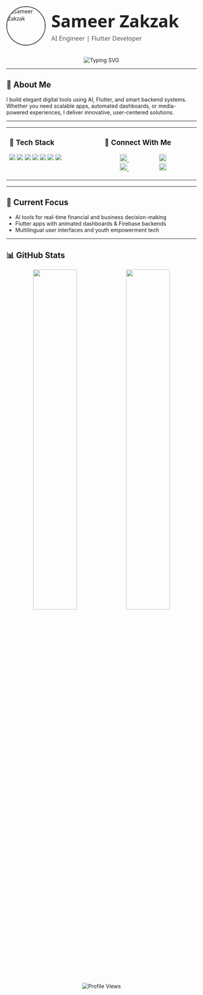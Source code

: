 <div style="display: flex; align-items: center; margin-bottom: 30px; font-family: 'Segoe UI', Tahoma, Geneva, Verdana, sans-serif;">
  <img
    src="https://drive.google.com/uc?export=view&id=1w-556a02affR8Fy0MG9dvD3PoKGrGITh"
    alt="Sameer Zakzak"
    width="100"
    height="100"
    style="border-radius: 50%; border: 2px solid #444; object-fit: cover; min-width: 100px; min-height: 100px;"
  />
  <div style="margin-left: 15px;">
    <h1 style="margin: 0; font-size: 2.8rem; color: #222;">Sameer Zakzak</h1>
    <h3 style="margin: 5px 0 0 0; font-weight: 400; color: #555;">AI Engineer | Flutter Developer</h3>
  </div>
</div>

<p align="center">
  <img src="https://readme-typing-svg.herokuapp.com?font=Fira+Code&weight=500&size=22&duration=2500&pause=1000&color=F8F8F2&center=true&vCenter=true&width=600&lines=Crafting+Elegant+Tech+for+Real+World+Impact;AI%2C+Flutter%2C+Media+Solutions" alt="Typing SVG">
</p>

---

## 🚀 About Me

I build elegant digital tools using AI, Flutter, and smart backend systems. Whether you need scalable apps, automated dashboards, or media-powered experiences, I deliver innovative, user-centered solutions.

---

<table>
  <tr>
    <td valign="top" width="50%">

### 🔧 Tech Stack

<p>
  <img src="https://img.shields.io/badge/Flutter-02569B?style=flat-square&logo=flutter&logoColor=white"/>
  <img src="https://img.shields.io/badge/Python-306998?style=flat-square&logo=python&logoColor=white"/>
  <img src="https://img.shields.io/badge/Firebase-FFA611?style=flat-square&logo=firebase&logoColor=white"/>
  <img src="https://img.shields.io/badge/TensorFlow-FF6F00?style=flat-square&logo=tensorflow&logoColor=white"/>
  <img src="https://img.shields.io/badge/OpenCV-5C3EE8?style=flat-square&logo=opencv&logoColor=white"/>
  <img src="https://img.shields.io/badge/REST%20APIs-555555?style=flat-square&logo=apachespark&logoColor=white"/>
  <img src="https://img.shields.io/badge/Figma-303030?style=flat-square&logo=figma&logoColor=white"/>
</p>

</td>
<td valign="top" width="50%">

### 🤝 Connect With Me

<p>
   <a href="mailto:sameerzakzak.gr@outlook.com" target="_blank" style="margin: 0 40px;">
    <img src="https://cdn.jsdelivr.net/gh/devicons/devicon/icons/google/google-original.svg" width="20" height="20" alt="Email" title="Email"/>
  </a>

  <a href="https://www.linkedin.com/in/sameer-zakzak" target="_blank" style="margin: 0 40px;">
    <img src="https://cdn.jsdelivr.net/gh/devicons/devicon/icons/linkedin/linkedin-original.svg" width="20" height="20" alt="LinkedIn" title="LinkedIn"/>
  </a>

  <a href="https://github.com/sameerzakzak-gr" target="_blank" style="margin: 0 40px;">
    <img src="https://cdn.jsdelivr.net/gh/devicons/devicon/icons/github/github-original.svg" width="20" height="20" alt="GitHub" title="GitHub"/>
  </a>

  <a href="https://t.me/sameerzakzak" target="_blank" style="margin: 0 40px;">
    <img src="https://cdn-icons-png.flaticon.com/512/2111/2111646.png" width="20" height="20" alt="Telegram" title="Telegram"/>
  </a>
</p>

</td>
  </tr>
</table>

---

## 🔭 Current Focus

- AI tools for real-time financial and business decision-making  
- Flutter apps with animated dashboards & Firebase backends  
- Multilingual user interfaces and youth empowerment tech  

---

## 📊 GitHub Stats

<p align="center">
  <img src="https://github-readme-stats.vercel.app/api?username=sameerzakzak-gr&show_icons=true&hide_border=true&theme=github_dark" width="48%" />
  <img src="https://github-readme-stats.vercel.app/api/top-langs/?username=sameerzakzak-gr&layout=compact&hide_border=true&theme=github_dark" width="48%" />
</p>

<p align="center">
  <img src="https://komarev.com/ghpvc/?username=sameerzakzak-gr&style=flat-square&color=2B2B2B" alt="Profile Views">
</p>

